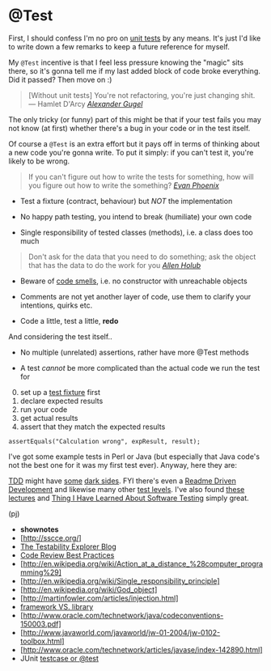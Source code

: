 @Test
=====

First, I should confess I'm no
pro on [unit tests](http://www.ibm.com/developerworks/library/j-test/j-test-pdf.pdf)
by any means.
It's just I'd like to write
down a few remarks to keep
a future reference for myself.

My `@Test` incentive is that
I feel less pressure knowing
the "magic" sits there, so
it's gonna tell me if my last added
block of code broke everything.
Did it passed? Then move on :)

> [Without unit tests] You're not refactoring,
> you're just changing shit. — Hamlet D'Arcy
> *[Alexander Gugel](https://twitter.com/alexanderGugel/status/566656504422752257)*

The only tricky (or funny)
part of this might be that
if your test fails you may
not know (at first) whether
there's a bug in your code
or in the test itself.

Of course a `@Test` is an extra effort
but it pays off in terms of thinking
about a new code you're gonna write.
To put it simply: if you can't test it,
you're likely to be wrong.

> If you can't figure out how to write the tests for something,
> how will you figure out how to write the something?
> *[Evan Phoenix](https://twitter.com/evanphx/status/504735308932333568)*

- Test a fixture (contract, behaviour)
but *NOT* the implementation

- No happy path testing, you intend
to break (humiliate) your own code

- Single responsibility of tested classes
(methods), i.e. a class does too much

> Don't ask for the data that you need to do something;
> ask the object that has the data to do the work for you
> *[Allen Holub](https://youtu.be/HZyRQ8Uhhmk)*

- Beware of [code smells](http://c2.com/cgi/wiki?CodeSmell),
i.e. no constructor with unreachable objects

- Comments are not yet another layer of code,
use them to clarify your intentions, quirks etc.

- Code a little, test a little, **redo**

And considering the test itself..

- No multiple (unrelated) assertions,
rather have more @Test methods

- A test *cannot* be more complicated than
the actual code we run the test for 

0. set up a [test fixture](https://github.com/junit-team/junit/wiki/Test-fixtures) first 
1. declare expected results
2. run your code
3. get actual results
4. assert that they match the expected results

`assertEquals("Calculation wrong", expResult, result);`

I've got some example tests in Perl or Java
(but especially that Java code's not the best one
for it was my first test ever). Anyway,
here they are:

<script src="https://gist.github.com/paveljurca/57deec705e09ac4070fc.js"></script>

[TDD](http://martinfowler.com/bliki/TestDrivenDevelopment.html) might have
[some](http://david.heinemeierhansson.com/2014/tdd-is-dead-long-live-testing.html)
[dark sides](http://www.rbcs-us.com/documents/Why-Most-Unit-Testing-is-Waste.pdf).
FYI there's even a [Readme Driven Development](http://tom.preston-werner.com/2010/08/23/readme-driven-development.html)
and likewise many other [test levels](https://en.wikipedia.org/wiki/Software_testing#Testing_levels).
I've also found [these lectures](http://d3s.mff.cuni.cz/teaching/programming_practices/lecture12.html)
and [Thing I Have Learned About Software Testing](http://qntm.org/test)
simply great.

(pj)

* __shownotes__
* [http://sscce.org/]
* [The Testability Explorer Blog](http://misko.hevery.com/2008/11/04/clean-code-talks-unit-testing/)
* [Code Review Best Practices](http://kevinlondon.com/2015/05/05/code-review-best-practices.html)
* [http://en.wikipedia.org/wiki/Action_at_a_distance_%28computer_programming%29]
* [http://en.wikipedia.org/wiki/Single_responsibility_principle]
* [http://en.wikipedia.org/wiki/God_object]
* [http://martinfowler.com/articles/injection.html]
* [framework VS. library](http://stackoverflow.com/questions/148747/what-is-the-difference-between-a-framework-and-a-library/148788#148788)
* [http://www.oracle.com/technetwork/java/codeconventions-150003.pdf]
* [http://www.javaworld.com/javaworld/jw-01-2004/jw-0102-toolbox.html]
* [http://www.oracle.com/technetwork/articles/javase/index-142890.html]
* JUnit [testcase or @test](http://stackoverflow.com/questions/2635839/junit-confusion-use-extend-testcase-or-test)


